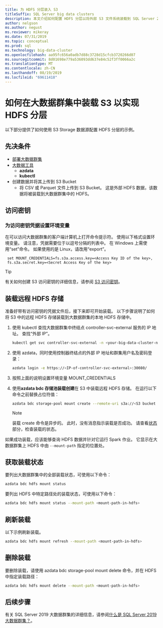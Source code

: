 ```yaml
---
title: 为 HDFS 分层装入 S3
titleSuffix: SQL Server big data clusters
description: 本文介绍如何配置 HDFS 分层以将外部 S3 文件系统装载到 SQL Server 2019 大数据群集（预览版）上的 HDFS 中。
author: nelgson
ms.author: negust
ms.reviewer: mikeray
ms.date: 07/31/2019
ms.topic: conceptual
ms.prod: sql
ms.technology: big-data-cluster
ms.openlocfilehash: aa95fc656a0adb7d88c3728d15cfcb3720266d07
ms.sourcegitcommit: 8d01698e779a536093dd637e84c52f3ff0066a2c
ms.translationtype: MT
ms.contentlocale: zh-CN
ms.lasthandoff: 08/19/2019
ms.locfileid: "69611418"
---
```

# <a name="how-to-mount-s3-for-hdfs-tiering-in-a-big-data-cluster"></a>如何在大数据群集中装载 S3 以实现 HDFS 分层

以下部分提供了如何使用 S3 Storage 数据源配置 HDFS 分层的示例。

## <a name="prerequisites"></a>先决条件

- [部署大数据群集](deployment-guidance.md)
- [大数据工具](deploy-big-data-tools.md)
  - **azdata**
  - **kubectl**
- 创建数据并将其上传到 S3 Bucket 
  - 将 CSV 或 Parquet 文件上传到 S3 Bucket。 这是外部 HDFS 数据，该数据将被装载到大数据群集中的 HDFS。

## <a name="access-keys"></a>访问密钥

### <a name="set-environment-variable-for-access-key-credentials"></a>为访问密钥凭据设置环境变量

在可以访问大数据群集的客户端计算机上打开命令提示符。 使用以下格式设置环境变量。 请注意，凭据需要位于以逗号分隔的列表中。 在 Windows 上需使用“set”命令。 如果使用的是 Linux，请改用“export”。

   ```text
    set MOUNT_CREDENTIALS=fs.s3a.access.key=<Access Key ID of the key>,
    fs.s3a.secret.key=<Secret Access Key of the key>
   ```

   > [!TIP]
   > 有关如何创建 S3 访问密钥的详细信息，请参阅 [S3 访问密钥](https://docs.aws.amazon.com/general/latest/gr/aws-sec-cred-types.html#access-keys-and-secret-access-keys)。

## <a id="mount"></a>装载远程 HDFS 存储

准备好带有访问密钥的凭据文件后，接下来即可开始装载。 以下步骤说明了如何将 S3 中的远程 HDFS 存储装载到大数据群集的本地 HDFS 存储中。

1. 使用 kubectl 查找大数据群集中终结点 controller-svc-external 服务的 IP 地址。 查找“外部 IP”。

   ```bash
   kubectl get svc controller-svc-external -n <your-big-data-cluster-name>
   ```

1. 使用 azdata，同时使用控制器终结点的外部 IP 地址和群集用户名及密码登录：

   ```bash
   azdata login -e https://<IP-of-controller-svc-external>:30080/
   ```
   
1. 按照上面的说明设置环境变量 MOUNT_CREDENTIALS

1. 使用**azdata bdc 存储池装载创建**在 S3 中装载远程 HDFS 存储。 在运行以下命令之前替换占位符值：

   ```bash
   azdata bdc storage-pool mount create --remote-uri s3a://<S3 bucket name> --mount-path /mounts/<mount-name>
   ```

   > [!NOTE]
   > 装载 create 命令是异步的。 此时，没有消息指示装载是否成功。 请查看[状态](#status)部分，检查装载的状态。

如果成功装载，应该能够查询 HDFS 数据并针对它运行 Spark 作业。 它显示在大数据群集上 HDFS 中由 `--mount-path` 指定的位置处。

## <a id="status"></a> 获取装载状态

要列出大数据群集中的全部装载状态，可使用以下命令：

```bash
azdata bdc hdfs mount status
```

要列出 HDFS 中特定路径处的装载状态，可使用以下命令：

```bash
azdata bdc hdfs mount status --mount-path <mount-path-in-hdfs>
```

## <a name="refresh-a-mount"></a>刷新装载

以下示例刷新装载。

```bash
azdata bdc hdfs mount refresh --mount-path <mount-path-in-hdfs>
```

## <a id="delete"></a> 删除装载

要删除装载，请使用 azdata bdc storage-pool mount delete 命令，并在 HDFS 中指定装载路径：

```bash
azdata bdc hdfs mount delete --mount-path <mount-path-in-hdfs>
```

## <a name="next-steps"></a>后续步骤

有关 SQL Server 2019 大数据群集的详细信息，请参阅[什么是 SQL Server 2019 大数据群集？](big-data-cluster-overview.md)。
